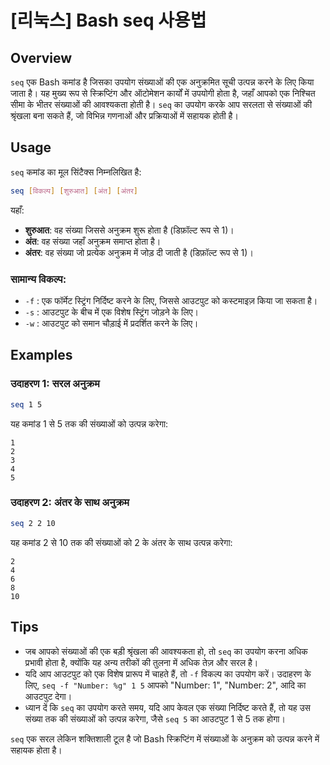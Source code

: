 # [리눅스] Bash seq 사용법

## Overview
`seq` एक Bash कमांड है जिसका उपयोग संख्याओं की एक अनुक्रमित सूची उत्पन्न करने के लिए किया जाता है। यह मुख्य रूप से स्क्रिप्टिंग और ऑटोमेशन कार्यों में उपयोगी होता है, जहाँ आपको एक निश्चित सीमा के भीतर संख्याओं की आवश्यकता होती है। `seq` का उपयोग करके आप सरलता से संख्याओं की श्रृंखला बना सकते हैं, जो विभिन्न गणनाओं और प्रक्रियाओं में सहायक होती है।

## Usage
`seq` कमांड का मूल सिंटैक्स निम्नलिखित है:

```bash
seq [विकल्प] [शुरुआत] [अंत] [अंतर]
```

यहाँ:
- **शुरुआत**: वह संख्या जिससे अनुक्रम शुरू होता है (डिफ़ॉल्ट रूप से 1)।
- **अंत**: वह संख्या जहाँ अनुक्रम समाप्त होता है।
- **अंतर**: वह संख्या जो प्रत्येक अनुक्रम में जोड़ दी जाती है (डिफ़ॉल्ट रूप से 1)।

### सामान्य विकल्प:
- `-f` : एक फॉर्मेट स्ट्रिंग निर्दिष्ट करने के लिए, जिससे आउटपुट को कस्टमाइज़ किया जा सकता है।
- `-s` : आउटपुट के बीच में एक विशेष स्ट्रिंग जोड़ने के लिए।
- `-w` : आउटपुट को समान चौड़ाई में प्रदर्शित करने के लिए।

## Examples
### उदाहरण 1: सरल अनुक्रम
```bash
seq 1 5
```
यह कमांड 1 से 5 तक की संख्याओं को उत्पन्न करेगा:
```
1
2
3
4
5
```

### उदाहरण 2: अंतर के साथ अनुक्रम
```bash
seq 2 2 10
```
यह कमांड 2 से 10 तक की संख्याओं को 2 के अंतर के साथ उत्पन्न करेगा:
```
2
4
6
8
10
```

## Tips
- जब आपको संख्याओं की एक बड़ी श्रृंखला की आवश्यकता हो, तो `seq` का उपयोग करना अधिक प्रभावी होता है, क्योंकि यह अन्य तरीकों की तुलना में अधिक तेज़ और सरल है।
- यदि आप आउटपुट को एक विशेष प्रारूप में चाहते हैं, तो `-f` विकल्प का उपयोग करें। उदाहरण के लिए, `seq -f "Number: %g" 1 5` आपको "Number: 1", "Number: 2", आदि का आउटपुट देगा।
- ध्यान दें कि `seq` का उपयोग करते समय, यदि आप केवल एक संख्या निर्दिष्ट करते हैं, तो यह उस संख्या तक की संख्याओं को उत्पन्न करेगा, जैसे `seq 5` का आउटपुट 1 से 5 तक होगा। 

`seq` एक सरल लेकिन शक्तिशाली टूल है जो Bash स्क्रिप्टिंग में संख्याओं के अनुक्रम को उत्पन्न करने में सहायक होता है।